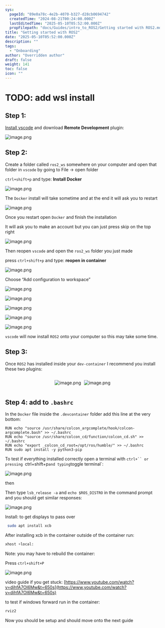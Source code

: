 ```yaml
---
sys:
  pageId: "89e0a78c-4e2b-4070-b327-d28cb0694742"
  createdTime: "2024-08-21T00:24:00.000Z"
  lastEditedTime: "2025-05-10T05:52:00.000Z"
  propFilepath: "docs/Guides/intro_to_ROS2/Getting started with ROS2.md"
title: "Getting started with ROS2"
date: "2025-05-10T05:52:00.000Z"
description: ""
tags:
  - "Onboarding"
author: "Overridden author"
draft: false
weight: 141
toc: false
icon: ""
---
```


# TODO: add wsl install

## Step 1:

[Install vscode](https://code.visualstudio.com/download) and download **Remote Development** plugin:

![image.png](https://prod-files-secure.s3.us-west-2.amazonaws.com/d518164a-d88e-44d1-a4ee-3adb3bd8bce0/efb52993-1881-4a40-b95e-6f020334f022/image.png?X-Amz-Algorithm=AWS4-HMAC-SHA256&X-Amz-Content-Sha256=UNSIGNED-PAYLOAD&X-Amz-Credential=ASIAZI2LB4663DG6EBCR%2F20250528%2Fus-west-2%2Fs3%2Faws4_request&X-Amz-Date=20250528T160932Z&X-Amz-Expires=3600&X-Amz-Security-Token=IQoJb3JpZ2luX2VjEK%2F%2F%2F%2F%2F%2F%2F%2F%2F%2F%2FwEaCXVzLXdlc3QtMiJHMEUCIQDh9neYC%2Fj529gk6ofBW1nhxNA6RBHBnpSxvhUbW%2FBquwIgePf48l96CD4BCTHnlv3Y%2BBOFV9MIY91%2BBAETIgcrek4q%2FwMIeBAAGgw2Mzc0MjMxODM4MDUiDLUamBzMqZmeb1C%2BEyrcA6BOt2TSeOIFm3X9n6DY7sgUmz7CFvz%2BcLXbpNLZqHLoXQeqcj3G%2FFz738Lv0evwy3VyUeUw8zCuYgUpOLe9Ni896OsvmnBXVJ%2BikKuDm%2Fra2YTThTi0%2BHcHXz%2BwQzjPjbxTmI0ZsH1tu1LpcX02E1nG%2BbY8Q7HoFC0V%2Fajdd1sm6TwgBHf6DrKXXPOKdYb%2FIjeeo6FK94Kdg8TbhDTTyP7ih1J5PMHpSSbmIYJ2jjqRGpBmqeElUR348RGLqLMTFXFXZo8zzN60EqnwviouxTFByWpM5OdSAJ5iy1XjrFKZiikEMz8iVWyLGZl9KS0H9%2B8DBiUrKTvSfj1mZHLT0%2BW%2BSPIFLcI91mDd2PMhE%2FJuMD6JKdV%2BgzcNGEomE1hgFT%2Fyr1xip4hPH8wQB6dDE5JL0w%2FGpcgckd%2Bk1UC3WueycGZuzrr4%2Bqqti1N%2FW05%2Bpxu3L8kU5mpDfZnWqKHqd3RnXsAua7wS0hpa12dR51yumml1CT4r93bcsEPiJzkkz6i1MJhLw7xK4KUbtycOhZ0OXiQJAPxgxO4bOvAyZsbQ%2Bi2OlhC%2BfsBHVRyQhgVsvd1MeeWUshoDrUmTYecAb6wXS1ZpWsTuSz9kezKj1%2FGDLUcHZQOKpiPnzUvyMInG3MEGOqUBuKMCBbod7%2FSTw2NGB5k%2F7g%2FfcEL0AbdQmSXAC6uhRdZfb%2FsYaTdc1rRZc3viQUmsSDstNEdXEjcmROSifVy5M8pipWiFp63Bw8QH6hDSpLomIYbyj1L%2FMm5Y33T%2BhPfkDBRumqSUXuQcvFp%2F0GCATUBnGaant5AuiccIn1rTvqVWwHq2v1l%2BrwqqcI%2BUFHY3TvVaqkrgLmi4eofRvRPVbuDyJoCk&X-Amz-Signature=9b4a2f8f227366ecd67cffe5cd2ceb97a2a808be68365367977c6a469fe5052e&X-Amz-SignedHeaders=host&x-id=GetObject)

## Step 2:

Create a folder called `ros2_ws` somewhere on your computer and open that folder in `vscode` by going to File → open folder 

`ctrl+shift+p` and type: **Install Docker**

![image.png](https://prod-files-secure.s3.us-west-2.amazonaws.com/d518164a-d88e-44d1-a4ee-3adb3bd8bce0/2269dc0e-1cd5-47ff-bceb-c04ad9b2eab0/image.png?X-Amz-Algorithm=AWS4-HMAC-SHA256&X-Amz-Content-Sha256=UNSIGNED-PAYLOAD&X-Amz-Credential=ASIAZI2LB4663DG6EBCR%2F20250528%2Fus-west-2%2Fs3%2Faws4_request&X-Amz-Date=20250528T160932Z&X-Amz-Expires=3600&X-Amz-Security-Token=IQoJb3JpZ2luX2VjEK%2F%2F%2F%2F%2F%2F%2F%2F%2F%2F%2FwEaCXVzLXdlc3QtMiJHMEUCIQDh9neYC%2Fj529gk6ofBW1nhxNA6RBHBnpSxvhUbW%2FBquwIgePf48l96CD4BCTHnlv3Y%2BBOFV9MIY91%2BBAETIgcrek4q%2FwMIeBAAGgw2Mzc0MjMxODM4MDUiDLUamBzMqZmeb1C%2BEyrcA6BOt2TSeOIFm3X9n6DY7sgUmz7CFvz%2BcLXbpNLZqHLoXQeqcj3G%2FFz738Lv0evwy3VyUeUw8zCuYgUpOLe9Ni896OsvmnBXVJ%2BikKuDm%2Fra2YTThTi0%2BHcHXz%2BwQzjPjbxTmI0ZsH1tu1LpcX02E1nG%2BbY8Q7HoFC0V%2Fajdd1sm6TwgBHf6DrKXXPOKdYb%2FIjeeo6FK94Kdg8TbhDTTyP7ih1J5PMHpSSbmIYJ2jjqRGpBmqeElUR348RGLqLMTFXFXZo8zzN60EqnwviouxTFByWpM5OdSAJ5iy1XjrFKZiikEMz8iVWyLGZl9KS0H9%2B8DBiUrKTvSfj1mZHLT0%2BW%2BSPIFLcI91mDd2PMhE%2FJuMD6JKdV%2BgzcNGEomE1hgFT%2Fyr1xip4hPH8wQB6dDE5JL0w%2FGpcgckd%2Bk1UC3WueycGZuzrr4%2Bqqti1N%2FW05%2Bpxu3L8kU5mpDfZnWqKHqd3RnXsAua7wS0hpa12dR51yumml1CT4r93bcsEPiJzkkz6i1MJhLw7xK4KUbtycOhZ0OXiQJAPxgxO4bOvAyZsbQ%2Bi2OlhC%2BfsBHVRyQhgVsvd1MeeWUshoDrUmTYecAb6wXS1ZpWsTuSz9kezKj1%2FGDLUcHZQOKpiPnzUvyMInG3MEGOqUBuKMCBbod7%2FSTw2NGB5k%2F7g%2FfcEL0AbdQmSXAC6uhRdZfb%2FsYaTdc1rRZc3viQUmsSDstNEdXEjcmROSifVy5M8pipWiFp63Bw8QH6hDSpLomIYbyj1L%2FMm5Y33T%2BhPfkDBRumqSUXuQcvFp%2F0GCATUBnGaant5AuiccIn1rTvqVWwHq2v1l%2BrwqqcI%2BUFHY3TvVaqkrgLmi4eofRvRPVbuDyJoCk&X-Amz-Signature=671390b25f97ef19d0b903e38b474f13c86e53c56bad96b571aa86897239ed63&X-Amz-SignedHeaders=host&x-id=GetObject)

The `Docker` install will take sometime and at the end it will ask you to restart

![image.png](https://prod-files-secure.s3.us-west-2.amazonaws.com/d518164a-d88e-44d1-a4ee-3adb3bd8bce0/ed233f78-be33-4b1f-b89c-9c346c0e961e/image.png?X-Amz-Algorithm=AWS4-HMAC-SHA256&X-Amz-Content-Sha256=UNSIGNED-PAYLOAD&X-Amz-Credential=ASIAZI2LB4663DG6EBCR%2F20250528%2Fus-west-2%2Fs3%2Faws4_request&X-Amz-Date=20250528T160932Z&X-Amz-Expires=3600&X-Amz-Security-Token=IQoJb3JpZ2luX2VjEK%2F%2F%2F%2F%2F%2F%2F%2F%2F%2F%2FwEaCXVzLXdlc3QtMiJHMEUCIQDh9neYC%2Fj529gk6ofBW1nhxNA6RBHBnpSxvhUbW%2FBquwIgePf48l96CD4BCTHnlv3Y%2BBOFV9MIY91%2BBAETIgcrek4q%2FwMIeBAAGgw2Mzc0MjMxODM4MDUiDLUamBzMqZmeb1C%2BEyrcA6BOt2TSeOIFm3X9n6DY7sgUmz7CFvz%2BcLXbpNLZqHLoXQeqcj3G%2FFz738Lv0evwy3VyUeUw8zCuYgUpOLe9Ni896OsvmnBXVJ%2BikKuDm%2Fra2YTThTi0%2BHcHXz%2BwQzjPjbxTmI0ZsH1tu1LpcX02E1nG%2BbY8Q7HoFC0V%2Fajdd1sm6TwgBHf6DrKXXPOKdYb%2FIjeeo6FK94Kdg8TbhDTTyP7ih1J5PMHpSSbmIYJ2jjqRGpBmqeElUR348RGLqLMTFXFXZo8zzN60EqnwviouxTFByWpM5OdSAJ5iy1XjrFKZiikEMz8iVWyLGZl9KS0H9%2B8DBiUrKTvSfj1mZHLT0%2BW%2BSPIFLcI91mDd2PMhE%2FJuMD6JKdV%2BgzcNGEomE1hgFT%2Fyr1xip4hPH8wQB6dDE5JL0w%2FGpcgckd%2Bk1UC3WueycGZuzrr4%2Bqqti1N%2FW05%2Bpxu3L8kU5mpDfZnWqKHqd3RnXsAua7wS0hpa12dR51yumml1CT4r93bcsEPiJzkkz6i1MJhLw7xK4KUbtycOhZ0OXiQJAPxgxO4bOvAyZsbQ%2Bi2OlhC%2BfsBHVRyQhgVsvd1MeeWUshoDrUmTYecAb6wXS1ZpWsTuSz9kezKj1%2FGDLUcHZQOKpiPnzUvyMInG3MEGOqUBuKMCBbod7%2FSTw2NGB5k%2F7g%2FfcEL0AbdQmSXAC6uhRdZfb%2FsYaTdc1rRZc3viQUmsSDstNEdXEjcmROSifVy5M8pipWiFp63Bw8QH6hDSpLomIYbyj1L%2FMm5Y33T%2BhPfkDBRumqSUXuQcvFp%2F0GCATUBnGaant5AuiccIn1rTvqVWwHq2v1l%2BrwqqcI%2BUFHY3TvVaqkrgLmi4eofRvRPVbuDyJoCk&X-Amz-Signature=1dd2c23faba80f7af5c6a453f913d96ab1b58923bd33c81bfe4764efa984f4b9&X-Amz-SignedHeaders=host&x-id=GetObject)

Once you restart open `Docker` and finish the installation

It will ask you to make an account but you can just press skip on the top right

![image.png](https://prod-files-secure.s3.us-west-2.amazonaws.com/d518164a-d88e-44d1-a4ee-3adb3bd8bce0/21010ad9-1659-4fd9-9f59-9932a09b2a3d/image.png?X-Amz-Algorithm=AWS4-HMAC-SHA256&X-Amz-Content-Sha256=UNSIGNED-PAYLOAD&X-Amz-Credential=ASIAZI2LB4663DG6EBCR%2F20250528%2Fus-west-2%2Fs3%2Faws4_request&X-Amz-Date=20250528T160932Z&X-Amz-Expires=3600&X-Amz-Security-Token=IQoJb3JpZ2luX2VjEK%2F%2F%2F%2F%2F%2F%2F%2F%2F%2F%2FwEaCXVzLXdlc3QtMiJHMEUCIQDh9neYC%2Fj529gk6ofBW1nhxNA6RBHBnpSxvhUbW%2FBquwIgePf48l96CD4BCTHnlv3Y%2BBOFV9MIY91%2BBAETIgcrek4q%2FwMIeBAAGgw2Mzc0MjMxODM4MDUiDLUamBzMqZmeb1C%2BEyrcA6BOt2TSeOIFm3X9n6DY7sgUmz7CFvz%2BcLXbpNLZqHLoXQeqcj3G%2FFz738Lv0evwy3VyUeUw8zCuYgUpOLe9Ni896OsvmnBXVJ%2BikKuDm%2Fra2YTThTi0%2BHcHXz%2BwQzjPjbxTmI0ZsH1tu1LpcX02E1nG%2BbY8Q7HoFC0V%2Fajdd1sm6TwgBHf6DrKXXPOKdYb%2FIjeeo6FK94Kdg8TbhDTTyP7ih1J5PMHpSSbmIYJ2jjqRGpBmqeElUR348RGLqLMTFXFXZo8zzN60EqnwviouxTFByWpM5OdSAJ5iy1XjrFKZiikEMz8iVWyLGZl9KS0H9%2B8DBiUrKTvSfj1mZHLT0%2BW%2BSPIFLcI91mDd2PMhE%2FJuMD6JKdV%2BgzcNGEomE1hgFT%2Fyr1xip4hPH8wQB6dDE5JL0w%2FGpcgckd%2Bk1UC3WueycGZuzrr4%2Bqqti1N%2FW05%2Bpxu3L8kU5mpDfZnWqKHqd3RnXsAua7wS0hpa12dR51yumml1CT4r93bcsEPiJzkkz6i1MJhLw7xK4KUbtycOhZ0OXiQJAPxgxO4bOvAyZsbQ%2Bi2OlhC%2BfsBHVRyQhgVsvd1MeeWUshoDrUmTYecAb6wXS1ZpWsTuSz9kezKj1%2FGDLUcHZQOKpiPnzUvyMInG3MEGOqUBuKMCBbod7%2FSTw2NGB5k%2F7g%2FfcEL0AbdQmSXAC6uhRdZfb%2FsYaTdc1rRZc3viQUmsSDstNEdXEjcmROSifVy5M8pipWiFp63Bw8QH6hDSpLomIYbyj1L%2FMm5Y33T%2BhPfkDBRumqSUXuQcvFp%2F0GCATUBnGaant5AuiccIn1rTvqVWwHq2v1l%2BrwqqcI%2BUFHY3TvVaqkrgLmi4eofRvRPVbuDyJoCk&X-Amz-Signature=bb4e32b8be9aaf8a5ebeffdb73db3211c11c98dd2c5b09cda9dd9c6eba0e26a6&X-Amz-SignedHeaders=host&x-id=GetObject)

Then reopen `vscode` and open the `ros2_ws` folder you just made

press `ctrl+shift+p` and type: **reopen in container**

![image.png](https://prod-files-secure.s3.us-west-2.amazonaws.com/d518164a-d88e-44d1-a4ee-3adb3bd8bce0/4e93b8c2-41ad-488c-8095-c74205196118/image.png?X-Amz-Algorithm=AWS4-HMAC-SHA256&X-Amz-Content-Sha256=UNSIGNED-PAYLOAD&X-Amz-Credential=ASIAZI2LB4663DG6EBCR%2F20250528%2Fus-west-2%2Fs3%2Faws4_request&X-Amz-Date=20250528T160932Z&X-Amz-Expires=3600&X-Amz-Security-Token=IQoJb3JpZ2luX2VjEK%2F%2F%2F%2F%2F%2F%2F%2F%2F%2F%2FwEaCXVzLXdlc3QtMiJHMEUCIQDh9neYC%2Fj529gk6ofBW1nhxNA6RBHBnpSxvhUbW%2FBquwIgePf48l96CD4BCTHnlv3Y%2BBOFV9MIY91%2BBAETIgcrek4q%2FwMIeBAAGgw2Mzc0MjMxODM4MDUiDLUamBzMqZmeb1C%2BEyrcA6BOt2TSeOIFm3X9n6DY7sgUmz7CFvz%2BcLXbpNLZqHLoXQeqcj3G%2FFz738Lv0evwy3VyUeUw8zCuYgUpOLe9Ni896OsvmnBXVJ%2BikKuDm%2Fra2YTThTi0%2BHcHXz%2BwQzjPjbxTmI0ZsH1tu1LpcX02E1nG%2BbY8Q7HoFC0V%2Fajdd1sm6TwgBHf6DrKXXPOKdYb%2FIjeeo6FK94Kdg8TbhDTTyP7ih1J5PMHpSSbmIYJ2jjqRGpBmqeElUR348RGLqLMTFXFXZo8zzN60EqnwviouxTFByWpM5OdSAJ5iy1XjrFKZiikEMz8iVWyLGZl9KS0H9%2B8DBiUrKTvSfj1mZHLT0%2BW%2BSPIFLcI91mDd2PMhE%2FJuMD6JKdV%2BgzcNGEomE1hgFT%2Fyr1xip4hPH8wQB6dDE5JL0w%2FGpcgckd%2Bk1UC3WueycGZuzrr4%2Bqqti1N%2FW05%2Bpxu3L8kU5mpDfZnWqKHqd3RnXsAua7wS0hpa12dR51yumml1CT4r93bcsEPiJzkkz6i1MJhLw7xK4KUbtycOhZ0OXiQJAPxgxO4bOvAyZsbQ%2Bi2OlhC%2BfsBHVRyQhgVsvd1MeeWUshoDrUmTYecAb6wXS1ZpWsTuSz9kezKj1%2FGDLUcHZQOKpiPnzUvyMInG3MEGOqUBuKMCBbod7%2FSTw2NGB5k%2F7g%2FfcEL0AbdQmSXAC6uhRdZfb%2FsYaTdc1rRZc3viQUmsSDstNEdXEjcmROSifVy5M8pipWiFp63Bw8QH6hDSpLomIYbyj1L%2FMm5Y33T%2BhPfkDBRumqSUXuQcvFp%2F0GCATUBnGaant5AuiccIn1rTvqVWwHq2v1l%2BrwqqcI%2BUFHY3TvVaqkrgLmi4eofRvRPVbuDyJoCk&X-Amz-Signature=e87f23d5e02f03e3c8a66f48f47adf32027e3942682553a8b7417bdd45149b97&X-Amz-SignedHeaders=host&x-id=GetObject)

Choose “Add configuration to workspace”

![image.png](https://prod-files-secure.s3.us-west-2.amazonaws.com/d518164a-d88e-44d1-a4ee-3adb3bd8bce0/9560b282-5060-4989-ba37-97e7b2c22476/image.png?X-Amz-Algorithm=AWS4-HMAC-SHA256&X-Amz-Content-Sha256=UNSIGNED-PAYLOAD&X-Amz-Credential=ASIAZI2LB4663DG6EBCR%2F20250528%2Fus-west-2%2Fs3%2Faws4_request&X-Amz-Date=20250528T160932Z&X-Amz-Expires=3600&X-Amz-Security-Token=IQoJb3JpZ2luX2VjEK%2F%2F%2F%2F%2F%2F%2F%2F%2F%2F%2FwEaCXVzLXdlc3QtMiJHMEUCIQDh9neYC%2Fj529gk6ofBW1nhxNA6RBHBnpSxvhUbW%2FBquwIgePf48l96CD4BCTHnlv3Y%2BBOFV9MIY91%2BBAETIgcrek4q%2FwMIeBAAGgw2Mzc0MjMxODM4MDUiDLUamBzMqZmeb1C%2BEyrcA6BOt2TSeOIFm3X9n6DY7sgUmz7CFvz%2BcLXbpNLZqHLoXQeqcj3G%2FFz738Lv0evwy3VyUeUw8zCuYgUpOLe9Ni896OsvmnBXVJ%2BikKuDm%2Fra2YTThTi0%2BHcHXz%2BwQzjPjbxTmI0ZsH1tu1LpcX02E1nG%2BbY8Q7HoFC0V%2Fajdd1sm6TwgBHf6DrKXXPOKdYb%2FIjeeo6FK94Kdg8TbhDTTyP7ih1J5PMHpSSbmIYJ2jjqRGpBmqeElUR348RGLqLMTFXFXZo8zzN60EqnwviouxTFByWpM5OdSAJ5iy1XjrFKZiikEMz8iVWyLGZl9KS0H9%2B8DBiUrKTvSfj1mZHLT0%2BW%2BSPIFLcI91mDd2PMhE%2FJuMD6JKdV%2BgzcNGEomE1hgFT%2Fyr1xip4hPH8wQB6dDE5JL0w%2FGpcgckd%2Bk1UC3WueycGZuzrr4%2Bqqti1N%2FW05%2Bpxu3L8kU5mpDfZnWqKHqd3RnXsAua7wS0hpa12dR51yumml1CT4r93bcsEPiJzkkz6i1MJhLw7xK4KUbtycOhZ0OXiQJAPxgxO4bOvAyZsbQ%2Bi2OlhC%2BfsBHVRyQhgVsvd1MeeWUshoDrUmTYecAb6wXS1ZpWsTuSz9kezKj1%2FGDLUcHZQOKpiPnzUvyMInG3MEGOqUBuKMCBbod7%2FSTw2NGB5k%2F7g%2FfcEL0AbdQmSXAC6uhRdZfb%2FsYaTdc1rRZc3viQUmsSDstNEdXEjcmROSifVy5M8pipWiFp63Bw8QH6hDSpLomIYbyj1L%2FMm5Y33T%2BhPfkDBRumqSUXuQcvFp%2F0GCATUBnGaant5AuiccIn1rTvqVWwHq2v1l%2BrwqqcI%2BUFHY3TvVaqkrgLmi4eofRvRPVbuDyJoCk&X-Amz-Signature=81025a48f08dd65d7d6e20bdaa1bc7293da64a2dad11f7e3d88691358c764c2f&X-Amz-SignedHeaders=host&x-id=GetObject)

![image.png](https://prod-files-secure.s3.us-west-2.amazonaws.com/d518164a-d88e-44d1-a4ee-3adb3bd8bce0/2ee63f81-886b-48e8-a553-dc6e5eac99e4/image.png?X-Amz-Algorithm=AWS4-HMAC-SHA256&X-Amz-Content-Sha256=UNSIGNED-PAYLOAD&X-Amz-Credential=ASIAZI2LB4663DG6EBCR%2F20250528%2Fus-west-2%2Fs3%2Faws4_request&X-Amz-Date=20250528T160932Z&X-Amz-Expires=3600&X-Amz-Security-Token=IQoJb3JpZ2luX2VjEK%2F%2F%2F%2F%2F%2F%2F%2F%2F%2F%2FwEaCXVzLXdlc3QtMiJHMEUCIQDh9neYC%2Fj529gk6ofBW1nhxNA6RBHBnpSxvhUbW%2FBquwIgePf48l96CD4BCTHnlv3Y%2BBOFV9MIY91%2BBAETIgcrek4q%2FwMIeBAAGgw2Mzc0MjMxODM4MDUiDLUamBzMqZmeb1C%2BEyrcA6BOt2TSeOIFm3X9n6DY7sgUmz7CFvz%2BcLXbpNLZqHLoXQeqcj3G%2FFz738Lv0evwy3VyUeUw8zCuYgUpOLe9Ni896OsvmnBXVJ%2BikKuDm%2Fra2YTThTi0%2BHcHXz%2BwQzjPjbxTmI0ZsH1tu1LpcX02E1nG%2BbY8Q7HoFC0V%2Fajdd1sm6TwgBHf6DrKXXPOKdYb%2FIjeeo6FK94Kdg8TbhDTTyP7ih1J5PMHpSSbmIYJ2jjqRGpBmqeElUR348RGLqLMTFXFXZo8zzN60EqnwviouxTFByWpM5OdSAJ5iy1XjrFKZiikEMz8iVWyLGZl9KS0H9%2B8DBiUrKTvSfj1mZHLT0%2BW%2BSPIFLcI91mDd2PMhE%2FJuMD6JKdV%2BgzcNGEomE1hgFT%2Fyr1xip4hPH8wQB6dDE5JL0w%2FGpcgckd%2Bk1UC3WueycGZuzrr4%2Bqqti1N%2FW05%2Bpxu3L8kU5mpDfZnWqKHqd3RnXsAua7wS0hpa12dR51yumml1CT4r93bcsEPiJzkkz6i1MJhLw7xK4KUbtycOhZ0OXiQJAPxgxO4bOvAyZsbQ%2Bi2OlhC%2BfsBHVRyQhgVsvd1MeeWUshoDrUmTYecAb6wXS1ZpWsTuSz9kezKj1%2FGDLUcHZQOKpiPnzUvyMInG3MEGOqUBuKMCBbod7%2FSTw2NGB5k%2F7g%2FfcEL0AbdQmSXAC6uhRdZfb%2FsYaTdc1rRZc3viQUmsSDstNEdXEjcmROSifVy5M8pipWiFp63Bw8QH6hDSpLomIYbyj1L%2FMm5Y33T%2BhPfkDBRumqSUXuQcvFp%2F0GCATUBnGaant5AuiccIn1rTvqVWwHq2v1l%2BrwqqcI%2BUFHY3TvVaqkrgLmi4eofRvRPVbuDyJoCk&X-Amz-Signature=de56df140e450acca71c91584acd85ef412f7e125e7e152dbf69d8c310c2fa7d&X-Amz-SignedHeaders=host&x-id=GetObject)

![image.png](https://prod-files-secure.s3.us-west-2.amazonaws.com/d518164a-d88e-44d1-a4ee-3adb3bd8bce0/ae1580b2-b048-407e-aed9-b584224a7a04/image.png?X-Amz-Algorithm=AWS4-HMAC-SHA256&X-Amz-Content-Sha256=UNSIGNED-PAYLOAD&X-Amz-Credential=ASIAZI2LB4663DG6EBCR%2F20250528%2Fus-west-2%2Fs3%2Faws4_request&X-Amz-Date=20250528T160932Z&X-Amz-Expires=3600&X-Amz-Security-Token=IQoJb3JpZ2luX2VjEK%2F%2F%2F%2F%2F%2F%2F%2F%2F%2F%2FwEaCXVzLXdlc3QtMiJHMEUCIQDh9neYC%2Fj529gk6ofBW1nhxNA6RBHBnpSxvhUbW%2FBquwIgePf48l96CD4BCTHnlv3Y%2BBOFV9MIY91%2BBAETIgcrek4q%2FwMIeBAAGgw2Mzc0MjMxODM4MDUiDLUamBzMqZmeb1C%2BEyrcA6BOt2TSeOIFm3X9n6DY7sgUmz7CFvz%2BcLXbpNLZqHLoXQeqcj3G%2FFz738Lv0evwy3VyUeUw8zCuYgUpOLe9Ni896OsvmnBXVJ%2BikKuDm%2Fra2YTThTi0%2BHcHXz%2BwQzjPjbxTmI0ZsH1tu1LpcX02E1nG%2BbY8Q7HoFC0V%2Fajdd1sm6TwgBHf6DrKXXPOKdYb%2FIjeeo6FK94Kdg8TbhDTTyP7ih1J5PMHpSSbmIYJ2jjqRGpBmqeElUR348RGLqLMTFXFXZo8zzN60EqnwviouxTFByWpM5OdSAJ5iy1XjrFKZiikEMz8iVWyLGZl9KS0H9%2B8DBiUrKTvSfj1mZHLT0%2BW%2BSPIFLcI91mDd2PMhE%2FJuMD6JKdV%2BgzcNGEomE1hgFT%2Fyr1xip4hPH8wQB6dDE5JL0w%2FGpcgckd%2Bk1UC3WueycGZuzrr4%2Bqqti1N%2FW05%2Bpxu3L8kU5mpDfZnWqKHqd3RnXsAua7wS0hpa12dR51yumml1CT4r93bcsEPiJzkkz6i1MJhLw7xK4KUbtycOhZ0OXiQJAPxgxO4bOvAyZsbQ%2Bi2OlhC%2BfsBHVRyQhgVsvd1MeeWUshoDrUmTYecAb6wXS1ZpWsTuSz9kezKj1%2FGDLUcHZQOKpiPnzUvyMInG3MEGOqUBuKMCBbod7%2FSTw2NGB5k%2F7g%2FfcEL0AbdQmSXAC6uhRdZfb%2FsYaTdc1rRZc3viQUmsSDstNEdXEjcmROSifVy5M8pipWiFp63Bw8QH6hDSpLomIYbyj1L%2FMm5Y33T%2BhPfkDBRumqSUXuQcvFp%2F0GCATUBnGaant5AuiccIn1rTvqVWwHq2v1l%2BrwqqcI%2BUFHY3TvVaqkrgLmi4eofRvRPVbuDyJoCk&X-Amz-Signature=83b974119ab359934bcc671eb17c1cfc2136a31be66fd85d8e71ecd72db363e5&X-Amz-SignedHeaders=host&x-id=GetObject)

![image.png](https://prod-files-secure.s3.us-west-2.amazonaws.com/d518164a-d88e-44d1-a4ee-3adb3bd8bce0/53255b28-f75e-430f-b9e3-c0ac8577e42b/image.png?X-Amz-Algorithm=AWS4-HMAC-SHA256&X-Amz-Content-Sha256=UNSIGNED-PAYLOAD&X-Amz-Credential=ASIAZI2LB4663DG6EBCR%2F20250528%2Fus-west-2%2Fs3%2Faws4_request&X-Amz-Date=20250528T160932Z&X-Amz-Expires=3600&X-Amz-Security-Token=IQoJb3JpZ2luX2VjEK%2F%2F%2F%2F%2F%2F%2F%2F%2F%2F%2FwEaCXVzLXdlc3QtMiJHMEUCIQDh9neYC%2Fj529gk6ofBW1nhxNA6RBHBnpSxvhUbW%2FBquwIgePf48l96CD4BCTHnlv3Y%2BBOFV9MIY91%2BBAETIgcrek4q%2FwMIeBAAGgw2Mzc0MjMxODM4MDUiDLUamBzMqZmeb1C%2BEyrcA6BOt2TSeOIFm3X9n6DY7sgUmz7CFvz%2BcLXbpNLZqHLoXQeqcj3G%2FFz738Lv0evwy3VyUeUw8zCuYgUpOLe9Ni896OsvmnBXVJ%2BikKuDm%2Fra2YTThTi0%2BHcHXz%2BwQzjPjbxTmI0ZsH1tu1LpcX02E1nG%2BbY8Q7HoFC0V%2Fajdd1sm6TwgBHf6DrKXXPOKdYb%2FIjeeo6FK94Kdg8TbhDTTyP7ih1J5PMHpSSbmIYJ2jjqRGpBmqeElUR348RGLqLMTFXFXZo8zzN60EqnwviouxTFByWpM5OdSAJ5iy1XjrFKZiikEMz8iVWyLGZl9KS0H9%2B8DBiUrKTvSfj1mZHLT0%2BW%2BSPIFLcI91mDd2PMhE%2FJuMD6JKdV%2BgzcNGEomE1hgFT%2Fyr1xip4hPH8wQB6dDE5JL0w%2FGpcgckd%2Bk1UC3WueycGZuzrr4%2Bqqti1N%2FW05%2Bpxu3L8kU5mpDfZnWqKHqd3RnXsAua7wS0hpa12dR51yumml1CT4r93bcsEPiJzkkz6i1MJhLw7xK4KUbtycOhZ0OXiQJAPxgxO4bOvAyZsbQ%2Bi2OlhC%2BfsBHVRyQhgVsvd1MeeWUshoDrUmTYecAb6wXS1ZpWsTuSz9kezKj1%2FGDLUcHZQOKpiPnzUvyMInG3MEGOqUBuKMCBbod7%2FSTw2NGB5k%2F7g%2FfcEL0AbdQmSXAC6uhRdZfb%2FsYaTdc1rRZc3viQUmsSDstNEdXEjcmROSifVy5M8pipWiFp63Bw8QH6hDSpLomIYbyj1L%2FMm5Y33T%2BhPfkDBRumqSUXuQcvFp%2F0GCATUBnGaant5AuiccIn1rTvqVWwHq2v1l%2BrwqqcI%2BUFHY3TvVaqkrgLmi4eofRvRPVbuDyJoCk&X-Amz-Signature=e84759d557623f837e4bf70fe95927ec78640e9d05307c3b156a4c140c0f0a72&X-Amz-SignedHeaders=host&x-id=GetObject)

![image.png](https://prod-files-secure.s3.us-west-2.amazonaws.com/d518164a-d88e-44d1-a4ee-3adb3bd8bce0/7c562767-5af9-4ffb-97d1-327bcdf4ee00/image.png?X-Amz-Algorithm=AWS4-HMAC-SHA256&X-Amz-Content-Sha256=UNSIGNED-PAYLOAD&X-Amz-Credential=ASIAZI2LB4663DG6EBCR%2F20250528%2Fus-west-2%2Fs3%2Faws4_request&X-Amz-Date=20250528T160932Z&X-Amz-Expires=3600&X-Amz-Security-Token=IQoJb3JpZ2luX2VjEK%2F%2F%2F%2F%2F%2F%2F%2F%2F%2F%2FwEaCXVzLXdlc3QtMiJHMEUCIQDh9neYC%2Fj529gk6ofBW1nhxNA6RBHBnpSxvhUbW%2FBquwIgePf48l96CD4BCTHnlv3Y%2BBOFV9MIY91%2BBAETIgcrek4q%2FwMIeBAAGgw2Mzc0MjMxODM4MDUiDLUamBzMqZmeb1C%2BEyrcA6BOt2TSeOIFm3X9n6DY7sgUmz7CFvz%2BcLXbpNLZqHLoXQeqcj3G%2FFz738Lv0evwy3VyUeUw8zCuYgUpOLe9Ni896OsvmnBXVJ%2BikKuDm%2Fra2YTThTi0%2BHcHXz%2BwQzjPjbxTmI0ZsH1tu1LpcX02E1nG%2BbY8Q7HoFC0V%2Fajdd1sm6TwgBHf6DrKXXPOKdYb%2FIjeeo6FK94Kdg8TbhDTTyP7ih1J5PMHpSSbmIYJ2jjqRGpBmqeElUR348RGLqLMTFXFXZo8zzN60EqnwviouxTFByWpM5OdSAJ5iy1XjrFKZiikEMz8iVWyLGZl9KS0H9%2B8DBiUrKTvSfj1mZHLT0%2BW%2BSPIFLcI91mDd2PMhE%2FJuMD6JKdV%2BgzcNGEomE1hgFT%2Fyr1xip4hPH8wQB6dDE5JL0w%2FGpcgckd%2Bk1UC3WueycGZuzrr4%2Bqqti1N%2FW05%2Bpxu3L8kU5mpDfZnWqKHqd3RnXsAua7wS0hpa12dR51yumml1CT4r93bcsEPiJzkkz6i1MJhLw7xK4KUbtycOhZ0OXiQJAPxgxO4bOvAyZsbQ%2Bi2OlhC%2BfsBHVRyQhgVsvd1MeeWUshoDrUmTYecAb6wXS1ZpWsTuSz9kezKj1%2FGDLUcHZQOKpiPnzUvyMInG3MEGOqUBuKMCBbod7%2FSTw2NGB5k%2F7g%2FfcEL0AbdQmSXAC6uhRdZfb%2FsYaTdc1rRZc3viQUmsSDstNEdXEjcmROSifVy5M8pipWiFp63Bw8QH6hDSpLomIYbyj1L%2FMm5Y33T%2BhPfkDBRumqSUXuQcvFp%2F0GCATUBnGaant5AuiccIn1rTvqVWwHq2v1l%2BrwqqcI%2BUFHY3TvVaqkrgLmi4eofRvRPVbuDyJoCk&X-Amz-Signature=e8d8eda3d1b905ad958a112fe0e517a13abc7c9578dcfa4797480ee6ae7aa093&X-Amz-SignedHeaders=host&x-id=GetObject)

`vscode` will now install `ROS2` onto your computer so this may take some time.

## Step 3:

Once `ROS2` has installed inside your `dev-container` I recommend you install these two plugins:

<div style="display: flex;flex-direction: row; column-gap:10px; max-width: 630px;justify-content: center;">
<div>

![image.png](https://prod-files-secure.s3.us-west-2.amazonaws.com/d518164a-d88e-44d1-a4ee-3adb3bd8bce0/3fc3d550-5a54-4ba1-ba6b-faa01cdb7369/image.png?X-Amz-Algorithm=AWS4-HMAC-SHA256&X-Amz-Content-Sha256=UNSIGNED-PAYLOAD&X-Amz-Credential=ASIAZI2LB466RHHR7O7L%2F20250528%2Fus-west-2%2Fs3%2Faws4_request&X-Amz-Date=20250528T160938Z&X-Amz-Expires=3600&X-Amz-Security-Token=IQoJb3JpZ2luX2VjEK%2F%2F%2F%2F%2F%2F%2F%2F%2F%2F%2FwEaCXVzLXdlc3QtMiJHMEUCIAe3mqPlGg%2ByjF%2BzsX9DxepjtF4iY%2B899UO0qFk3%2FPdDAiEA1UYKEbDOwVvaNBf320UuPdqk5QU3KwxFVfRCLTrhCMEq%2FwMIeBAAGgw2Mzc0MjMxODM4MDUiDIQTsvgW8Kda%2F3egMSrcA9ZeyBGOz89lfJl%2B9keqJ0oMQu3yDtMFG660wmstLi%2BZRpjfv2Fil5Z5OhWYZ1RO38Sq9l2hFOLroegnPMkV2mkMmZtKMHbtRpn%2ByPHPYYx0qbIcEAoZhmyHu8PWb4nlBEmgeDhojcflb8%2BHZZUSvWw9n5sM6nDuO%2BA0rg%2F4BnNw8OAjk5Zcdttx3CB1B7l43Rp0A5SxeYqt60HEYlvJ1jcJuKzQ7Qnt0SFzP1WlvDuT0fg%2FiHbIUyj6%2FUHp7v4uyWtPT3v5M3DM6MpEHVzVytopmZtbU0X0gz93lnGBx%2B0HrFNLpQzGCEAQPK5Sh3qed3HZB12dhYvOoiFFv1zbRnp22MIRyWV%2Fo36qz3IIx3aR4TksbluXngJCT%2BZhCou9gqGjq9RQ1Ng51XyhGDmWcgElbMe9qdmVC7sQNjyjhNcz7AG8aaskTGyYrR0AYiNOkdujlbM8qH1JT0xBLXvxfm9ejuP8dFuVdesosWkznWPy83AqTktq8gaHh6kPlnyVAG%2BgkYnPhoZyDv8ckdkFrr91jNZxf2%2FCjkXORY2O9iGLUzN7RlCpOhqQUY3kQVxAct2hdlcuvRRHSQHGm2mm7LurZS6VtY3SiLQs5mIrQdsMZk1EOsLeDRF%2FI0YHMInG3MEGOqUB5ru6UwhonHGAIvef8AAE7L2f9ylyxXtHVnxux34xVb1Jam7OG3P9PRZy4RJ7Zk89zJHWXmIAk7IJdjJUraJ4HB826Hy7U34OETsgdmvulcQWnKnNXprH1XGlfXa1KtCQRIkK%2BPIlM9E%2BpzdjcbxvoUd6yvwtI4GJBOi5bK3k1TuWqpIijQvJR8%2FeO7qoqq%2BDyO82BduowGS92CLvmJY0s36f6tvx&X-Amz-Signature=c11f73b7bd471de519e090735bbde5a4a28d162cfc1df73a7ddcb9a5fd698359&X-Amz-SignedHeaders=host&x-id=GetObject)

</div>
<div>

![image.png](https://prod-files-secure.s3.us-west-2.amazonaws.com/d518164a-d88e-44d1-a4ee-3adb3bd8bce0/d994cc66-13c2-4093-a5a3-f84cf4601a82/image.png?X-Amz-Algorithm=AWS4-HMAC-SHA256&X-Amz-Content-Sha256=UNSIGNED-PAYLOAD&X-Amz-Credential=ASIAZI2LB466VK2KT5WE%2F20250528%2Fus-west-2%2Fs3%2Faws4_request&X-Amz-Date=20250528T160938Z&X-Amz-Expires=3600&X-Amz-Security-Token=IQoJb3JpZ2luX2VjEK%2F%2F%2F%2F%2F%2F%2F%2F%2F%2F%2FwEaCXVzLXdlc3QtMiJHMEUCIEuLdx9PUDJG99d6eleKYWOCup4N08h91RQCkLoaT7vJAiEAuN1%2BdKb8G4T5NMsIavGc0J6SnWYFpFDUHyp3JdwKKecq%2FwMIeBAAGgw2Mzc0MjMxODM4MDUiDLVuwUgDNJiKTjDw3SrcA6%2FehEjJfRXUtvlDakl0p36z7XqHxBTCq3b1he3fItdpEj8t6wXPUM%2F%2FDkltjxfluCDbITvNQ3GuNqhdX%2BVEDeuIWy7hUT1ftDI%2BwwRn9OZHZ%2B%2FDhb%2FBV401Gwg5FZQP6YzqfGZEP4LDE84oAlkHTIlb1nwur2zAM4gNqvVbxQjlPbK9So0OCoYSZKDNagiZwpQ0OLqsE2WhdUKl1J3fmZtO1oood06gTkSe6E9OnTBw6idZO8qZPGEFRgwgFm0hEXzJF39NHaizzellxydr5b1CqSXm%2FdtnPi2wWO9AI5aR3CJUn%2FhH6RGtH%2BJAgg9H8MawW7pPTdOaBNwNzpw6oaHPPT9tUAaCxWXzRfUez6L7GxEXbZlJ0eaIlv01At8LamZffWa5Go3ALljq7P0H0Mncz9zkR4DUtFGUJflV83Un70%2BIP7PiDrSkIYn7PSyBlurFj9pm8kQPVJE9uaz0wXhqX%2FgAzl0V6JODmba02CA8SFO4OkJONgcpGMDUyCcb4WIIUY%2FNxTPQUOOEGLjbOrs1IpgdaaZBBcMY6g4CHOy4QSq3DCMdH4%2BfK5FSHfVqFkVpSAn1Pcl0mwhK%2BWfLxySw2%2BUKoCwoT83vUkJQldDQFKsWLT%2F7YTivh0BFMNzF3MEGOqUB0rwOuNbsXVfOsWZtFIr%2Fc677%2BDNhLlQMMMyUuUPRqFHvYpMP0k5oAaeN4f4c681hHlugm3NoHigSgQ%2BMLOzNt9lCn3JAIajUjRwCN3rXy3QCQYMZfQGmVTjjF7DtjmePZQwh%2Bj2WR4teFsS2J8FK%2Fkfd88r%2FVkyX0UhTMncw0dMtgLiRfmHZWKKe7ln3HEvn0cxCHJBtX7OdZYNAlOj2CTMs63II&X-Amz-Signature=57db81566b36ad89c428c631fdec049c3f810f6aacf9229eb00c39b89a7c055c&X-Amz-SignedHeaders=host&x-id=GetObject)

</div>
</div>

## Step 4: add to `.bashrc`

In the `Docker` file inside the `.devcontainer` folder add this line at the very bottom: 

```docker
RUN echo "source /usr/share/colcon_argcomplete/hook/colcon-argcomplete.bash" >> ~/.bashrc
RUN echo "source /usr/share/colcon_cd/function/colcon_cd.sh" >> ~/.bashrc
RUN echo "export _colcon_cd_root=/opt/ros/humble/" >> ~/.bashrc
RUN sudo apt install -y python3-pip 
```

To test if everything installed correctly open a terminal with `ctrl+`` or pressing `ctrl+shift+p` and typing `toggle terminal`:

![image.png](https://prod-files-secure.s3.us-west-2.amazonaws.com/d518164a-d88e-44d1-a4ee-3adb3bd8bce0/6a4943d8-b04e-4c02-9a58-775f3384d1a5/image.png?X-Amz-Algorithm=AWS4-HMAC-SHA256&X-Amz-Content-Sha256=UNSIGNED-PAYLOAD&X-Amz-Credential=ASIAZI2LB4663DG6EBCR%2F20250528%2Fus-west-2%2Fs3%2Faws4_request&X-Amz-Date=20250528T160932Z&X-Amz-Expires=3600&X-Amz-Security-Token=IQoJb3JpZ2luX2VjEK%2F%2F%2F%2F%2F%2F%2F%2F%2F%2F%2FwEaCXVzLXdlc3QtMiJHMEUCIQDh9neYC%2Fj529gk6ofBW1nhxNA6RBHBnpSxvhUbW%2FBquwIgePf48l96CD4BCTHnlv3Y%2BBOFV9MIY91%2BBAETIgcrek4q%2FwMIeBAAGgw2Mzc0MjMxODM4MDUiDLUamBzMqZmeb1C%2BEyrcA6BOt2TSeOIFm3X9n6DY7sgUmz7CFvz%2BcLXbpNLZqHLoXQeqcj3G%2FFz738Lv0evwy3VyUeUw8zCuYgUpOLe9Ni896OsvmnBXVJ%2BikKuDm%2Fra2YTThTi0%2BHcHXz%2BwQzjPjbxTmI0ZsH1tu1LpcX02E1nG%2BbY8Q7HoFC0V%2Fajdd1sm6TwgBHf6DrKXXPOKdYb%2FIjeeo6FK94Kdg8TbhDTTyP7ih1J5PMHpSSbmIYJ2jjqRGpBmqeElUR348RGLqLMTFXFXZo8zzN60EqnwviouxTFByWpM5OdSAJ5iy1XjrFKZiikEMz8iVWyLGZl9KS0H9%2B8DBiUrKTvSfj1mZHLT0%2BW%2BSPIFLcI91mDd2PMhE%2FJuMD6JKdV%2BgzcNGEomE1hgFT%2Fyr1xip4hPH8wQB6dDE5JL0w%2FGpcgckd%2Bk1UC3WueycGZuzrr4%2Bqqti1N%2FW05%2Bpxu3L8kU5mpDfZnWqKHqd3RnXsAua7wS0hpa12dR51yumml1CT4r93bcsEPiJzkkz6i1MJhLw7xK4KUbtycOhZ0OXiQJAPxgxO4bOvAyZsbQ%2Bi2OlhC%2BfsBHVRyQhgVsvd1MeeWUshoDrUmTYecAb6wXS1ZpWsTuSz9kezKj1%2FGDLUcHZQOKpiPnzUvyMInG3MEGOqUBuKMCBbod7%2FSTw2NGB5k%2F7g%2FfcEL0AbdQmSXAC6uhRdZfb%2FsYaTdc1rRZc3viQUmsSDstNEdXEjcmROSifVy5M8pipWiFp63Bw8QH6hDSpLomIYbyj1L%2FMm5Y33T%2BhPfkDBRumqSUXuQcvFp%2F0GCATUBnGaant5AuiccIn1rTvqVWwHq2v1l%2BrwqqcI%2BUFHY3TvVaqkrgLmi4eofRvRPVbuDyJoCk&X-Amz-Signature=49aae86e24cc1545dee9e748566ac701f59ed29ec7482f93e3baaf7ba61087c8&X-Amz-SignedHeaders=host&x-id=GetObject)

then 

Then type `lsb_release -a` and `echo $ROS_DISTRO` in the command prompt and you should get similar responses:

![image.png](https://prod-files-secure.s3.us-west-2.amazonaws.com/d518164a-d88e-44d1-a4ee-3adb3bd8bce0/3e635dec-a805-4e85-8b9e-d000e5b71a4e/image.png?X-Amz-Algorithm=AWS4-HMAC-SHA256&X-Amz-Content-Sha256=UNSIGNED-PAYLOAD&X-Amz-Credential=ASIAZI2LB4663DG6EBCR%2F20250528%2Fus-west-2%2Fs3%2Faws4_request&X-Amz-Date=20250528T160932Z&X-Amz-Expires=3600&X-Amz-Security-Token=IQoJb3JpZ2luX2VjEK%2F%2F%2F%2F%2F%2F%2F%2F%2F%2F%2FwEaCXVzLXdlc3QtMiJHMEUCIQDh9neYC%2Fj529gk6ofBW1nhxNA6RBHBnpSxvhUbW%2FBquwIgePf48l96CD4BCTHnlv3Y%2BBOFV9MIY91%2BBAETIgcrek4q%2FwMIeBAAGgw2Mzc0MjMxODM4MDUiDLUamBzMqZmeb1C%2BEyrcA6BOt2TSeOIFm3X9n6DY7sgUmz7CFvz%2BcLXbpNLZqHLoXQeqcj3G%2FFz738Lv0evwy3VyUeUw8zCuYgUpOLe9Ni896OsvmnBXVJ%2BikKuDm%2Fra2YTThTi0%2BHcHXz%2BwQzjPjbxTmI0ZsH1tu1LpcX02E1nG%2BbY8Q7HoFC0V%2Fajdd1sm6TwgBHf6DrKXXPOKdYb%2FIjeeo6FK94Kdg8TbhDTTyP7ih1J5PMHpSSbmIYJ2jjqRGpBmqeElUR348RGLqLMTFXFXZo8zzN60EqnwviouxTFByWpM5OdSAJ5iy1XjrFKZiikEMz8iVWyLGZl9KS0H9%2B8DBiUrKTvSfj1mZHLT0%2BW%2BSPIFLcI91mDd2PMhE%2FJuMD6JKdV%2BgzcNGEomE1hgFT%2Fyr1xip4hPH8wQB6dDE5JL0w%2FGpcgckd%2Bk1UC3WueycGZuzrr4%2Bqqti1N%2FW05%2Bpxu3L8kU5mpDfZnWqKHqd3RnXsAua7wS0hpa12dR51yumml1CT4r93bcsEPiJzkkz6i1MJhLw7xK4KUbtycOhZ0OXiQJAPxgxO4bOvAyZsbQ%2Bi2OlhC%2BfsBHVRyQhgVsvd1MeeWUshoDrUmTYecAb6wXS1ZpWsTuSz9kezKj1%2FGDLUcHZQOKpiPnzUvyMInG3MEGOqUBuKMCBbod7%2FSTw2NGB5k%2F7g%2FfcEL0AbdQmSXAC6uhRdZfb%2FsYaTdc1rRZc3viQUmsSDstNEdXEjcmROSifVy5M8pipWiFp63Bw8QH6hDSpLomIYbyj1L%2FMm5Y33T%2BhPfkDBRumqSUXuQcvFp%2F0GCATUBnGaant5AuiccIn1rTvqVWwHq2v1l%2BrwqqcI%2BUFHY3TvVaqkrgLmi4eofRvRPVbuDyJoCk&X-Amz-Signature=af021cd7289ecfd9e04bbf9778a5ff25e878b1ec528c14a7f8687bb93974ea21&X-Amz-SignedHeaders=host&x-id=GetObject)

Install:  to get displays to pass over

```bash
 sudo apt install xcb
```

After installing xcb in the container outside of the container run:

```python
xhost +local:
```

Note: you may have to rebuild the container:

Press `ctrl+shift+P`

![image.png](https://prod-files-secure.s3.us-west-2.amazonaws.com/d518164a-d88e-44d1-a4ee-3adb3bd8bce0/6c2be660-2618-4c38-9c26-53554f7a0b7b/image.png?X-Amz-Algorithm=AWS4-HMAC-SHA256&X-Amz-Content-Sha256=UNSIGNED-PAYLOAD&X-Amz-Credential=ASIAZI2LB4663DG6EBCR%2F20250528%2Fus-west-2%2Fs3%2Faws4_request&X-Amz-Date=20250528T160932Z&X-Amz-Expires=3600&X-Amz-Security-Token=IQoJb3JpZ2luX2VjEK%2F%2F%2F%2F%2F%2F%2F%2F%2F%2F%2FwEaCXVzLXdlc3QtMiJHMEUCIQDh9neYC%2Fj529gk6ofBW1nhxNA6RBHBnpSxvhUbW%2FBquwIgePf48l96CD4BCTHnlv3Y%2BBOFV9MIY91%2BBAETIgcrek4q%2FwMIeBAAGgw2Mzc0MjMxODM4MDUiDLUamBzMqZmeb1C%2BEyrcA6BOt2TSeOIFm3X9n6DY7sgUmz7CFvz%2BcLXbpNLZqHLoXQeqcj3G%2FFz738Lv0evwy3VyUeUw8zCuYgUpOLe9Ni896OsvmnBXVJ%2BikKuDm%2Fra2YTThTi0%2BHcHXz%2BwQzjPjbxTmI0ZsH1tu1LpcX02E1nG%2BbY8Q7HoFC0V%2Fajdd1sm6TwgBHf6DrKXXPOKdYb%2FIjeeo6FK94Kdg8TbhDTTyP7ih1J5PMHpSSbmIYJ2jjqRGpBmqeElUR348RGLqLMTFXFXZo8zzN60EqnwviouxTFByWpM5OdSAJ5iy1XjrFKZiikEMz8iVWyLGZl9KS0H9%2B8DBiUrKTvSfj1mZHLT0%2BW%2BSPIFLcI91mDd2PMhE%2FJuMD6JKdV%2BgzcNGEomE1hgFT%2Fyr1xip4hPH8wQB6dDE5JL0w%2FGpcgckd%2Bk1UC3WueycGZuzrr4%2Bqqti1N%2FW05%2Bpxu3L8kU5mpDfZnWqKHqd3RnXsAua7wS0hpa12dR51yumml1CT4r93bcsEPiJzkkz6i1MJhLw7xK4KUbtycOhZ0OXiQJAPxgxO4bOvAyZsbQ%2Bi2OlhC%2BfsBHVRyQhgVsvd1MeeWUshoDrUmTYecAb6wXS1ZpWsTuSz9kezKj1%2FGDLUcHZQOKpiPnzUvyMInG3MEGOqUBuKMCBbod7%2FSTw2NGB5k%2F7g%2FfcEL0AbdQmSXAC6uhRdZfb%2FsYaTdc1rRZc3viQUmsSDstNEdXEjcmROSifVy5M8pipWiFp63Bw8QH6hDSpLomIYbyj1L%2FMm5Y33T%2BhPfkDBRumqSUXuQcvFp%2F0GCATUBnGaant5AuiccIn1rTvqVWwHq2v1l%2BrwqqcI%2BUFHY3TvVaqkrgLmi4eofRvRPVbuDyJoCk&X-Amz-Signature=19cc1cb7a5c091e22f036ad0f80e985f9ac163b506a437cd1302de73b4f5400e&X-Amz-SignedHeaders=host&x-id=GetObject)

video guide if you get stuck: [https://www.youtube.com/watch?v=dihfA7Ol6Mw&t=650s](https://www.youtube.com/watch?v=dihfA7Ol6Mw&t=650s)

to test if windows forward run in the container:

```bash
rviz2
```

Now you should be setup and should move onto the next guide 
